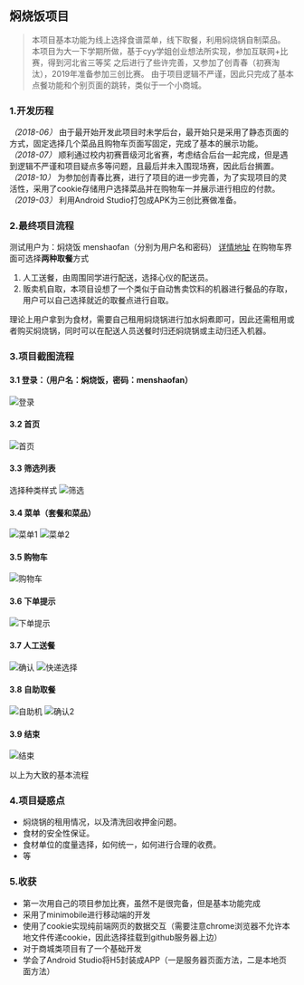 ## 焖烧饭项目

> 本项目基本功能为线上选择食谱菜单，线下取餐，利用焖烧锅自制菜品。
本项目为大一下学期所做，基于cyy学姐创业想法所实现，参加互联网+比赛，得到河北省三等奖
之后进行了些许完善，又参加了创青春（初赛淘汰），2019年准备参加三创比赛。
由于项目逻辑不严谨，因此只完成了基本点餐功能和个别页面的跳转，类似于一个小商城。

### **1.开发历程**

*（2018-06）* 由于最开始开发此项目时未学后台，最开始只是采用了静态页面的方式，固定选择几个菜品且购物车页面写固定，完成了基本的展示功能。
*（2018-07）* 顺利通过校内初赛晋级河北省赛，考虑结合后台一起完成，但是遇到逻辑不严谨和项目疑点多等问题，且最后并未入围现场赛，因此后台搁置。
*（2018-10）* 为参加创青春比赛，进行了项目的进一步完善，为了实现项目的灵活性，采用了cookie存储用户选择菜品并在购物车一并展示进行相应的付款。
*（2019-03）* 利用Android Studio打包成APK为三创比赛做准备。 

### **2.最终项目流程**

测试用户为：焖烧饭  menshaofan（分别为用户名和密码）
[详情地址](https://starry-hu.github.io/menshao/login.html)
在购物车界面可选择**两种取餐**方式

1. 人工送餐，由周围同学进行配送，选择心仪的配送员。
2. 贩卖机自取，本项目设想了一个类似于自动售卖饮料的机器进行餐品的存取，用户可以自己选择就近的取餐点进行自取。

理论上用户拿到为食材，需要自己租用焖烧锅进行加水焖煮即可，因此还需租用或者购买焖烧锅，同时可以在配送人员送餐时归还焖烧锅或主动归还入机器。

### **3.项目截图流程**

#### 3.1 登录：（用户名：焖烧饭，密码：menshaofan）
![登录](showImg/login.png)
#### 3.2 首页
![首页](showImg/home.png)
#### 3.3 筛选列表
选择种类样式
![筛选](showImg/order.png)
#### 3.4 菜单（套餐和菜品）
![菜单1](showImg/menu.png)
![菜单2](showImg/other.png)
#### 3.5 购物车
![购物车](showImg/cart.png)
#### 3.6 下单提示
![下单提示](showImg/tips.png)
#### 3.7 人工送餐
![确认](showImg/confirm.png)
![快递选择](showImg/express.png)
#### 3.8 自助取餐
![自助机](showImg/zizhu.png)
![确认2](showImg/confirm2.png)
#### 3.9 结束
![结束](showImg/final.png)

以上为大致的基本流程

### **4.项目疑惑点**

 - 焖烧锅的租用情况，以及清洗回收押金问题。
 - 食材的安全性保证。
 - 食材单位的度量选择，如何统一，如何进行合理的收费。
 - 等
 
### **5.收获**

 - 第一次用自己的项目参加比赛，虽然不是很完备，但是基本功能完成
 - 采用了minimobile进行移动端的开发
 - 使用了cookie实现纯前端网页的数据交互（需要注意chrome浏览器不允许本地文件传递cookie，因此选择挂载到github服务器上边）
 - 对于商城类项目有了一个基础开发
 - 学会了Android Studio将H5封装成APP（一是服务器页面方法，二是本地页面方法）

